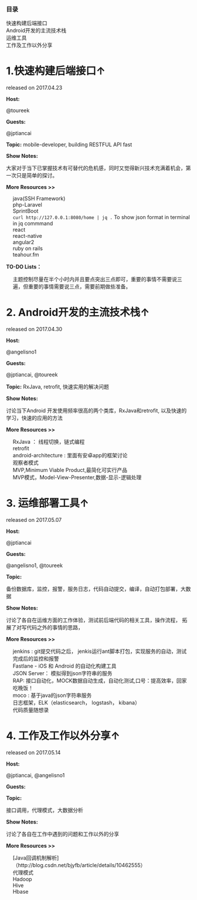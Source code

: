 <div id="toc">

### 目录

- [快速构建后端接口](#api)
- [Android开发的主流技术栈](#android)
- [运维工具](#ops)
- [工作及工作以外分享](#job)

<div id="api">

# 1.快速构建后端接口[↑](#toc)

released on 2017.04.23

**Host:**

@toureek

**Guests:**

@jptiancai 

**Topic:**
mobile-developer, building RESTFUL API fast

**Show Notes:**

大家对于当下已掌握技术有可替代的危机感，同时又觉得新兴技术充满着机会，第一次只是简单的探讨。


**More Resources >>**

- [java(SSH Framework)]()
- [php-Laravel]()
- [SprintBoot]()
- `curl http://127.0.0.1:8080/home | jq .`   To show json format in terminal in jq commmand
- react
- react-native
- angular2
- ruby on rails
- teahour.fm

**TO-DO Lists：**

- 主题控制尽量在半个小时内并且要点突出三点即可，重要的事情不需要说三遍，但重要的事情需要说三点，需要前期做些准备。

<div id="android">

# 2. Android开发的主流技术栈[↑](#toc)

released on 2017.04.30

**Host:**

@angelisno1

**Guests:**

@jptiancai, @toureek

**Topic:**
RxJava, retrofit, 快速实用的解决问题

**Show Notes:**

讨论当下Android 开发使用频率很高的两个类库，RxJava和retrofit, 以及快速的学习，快速的应用的方法

**More Resources >>**

- [RxJava](https://github.com/ReactiveX/RxJava) ： 线程切换，链式编程
- [retrofit](https://github.com/square/retrofit)
- [android-architecture](https://github.com/googlesamples/android-architecture) : 里面有安卓app的框架讨论
- 观察者模式
- MVP,Minimum Viable Product,最简化可实行产品
- MVP模式，Model-View-Presenter,数据-显示-逻辑处理


<div id="ops">

# 3. 运维部署工具[↑](#toc)


released on 2017.05.07

**Host:**

@jptiancai

**Guests:**

@angelisno1, @toureek

**Topic:**

备份数据库，监控，报警，服务日志，代码自动提交，编译，自动打包部署，大数据  

**Show Notes:**

讨论了各自在运维方面的工作体验，测试前后端代码的相关工具，操作流程， 拓展了对写代码之外的事情的思路， 

**More Resources >>**

- jenkins : git提交代码之后， jenkis运行ant脚本打包，实现服务的自动，测试完成后的监控和报警
- Fastlane - iOS 和 Android 的自动化构建工具
- [JSON Server](https://github.com/typicode/json-server)： 模拟得到json字符串的服务
- [RAP](https://github.com/thx/RAP): 接口自动化，MOCK数据自动生成，自动化测试,口号：提高效率，回家吃晚饭！
- [moco](https://github.com/dreamhead/moco) : 基于java的json字符串服务
- 日志框架，ELK（elasticsearch， logstash， kibana）
- [代码质量随想录](http://agilemobidev.com/eastarlee/category/code-quality/)

<div id="job">

# 4. 工作及工作以外分享[↑](#toc)


released on 2017.05.14

**Host:**

@jptiancai, @angelisno1

**Guests:**



**Topic:**

接口调用，代理模式，大数据分析

**Show Notes:**

讨论了各自在工作中遇到的问题和工作以外的分享

**More Resources >>**

- [Java回调机制解析]（http://blog.csdn.net/bjyfb/article/details/10462555）
- 代理模式
- Hadoop
- Hive
- Hbase
